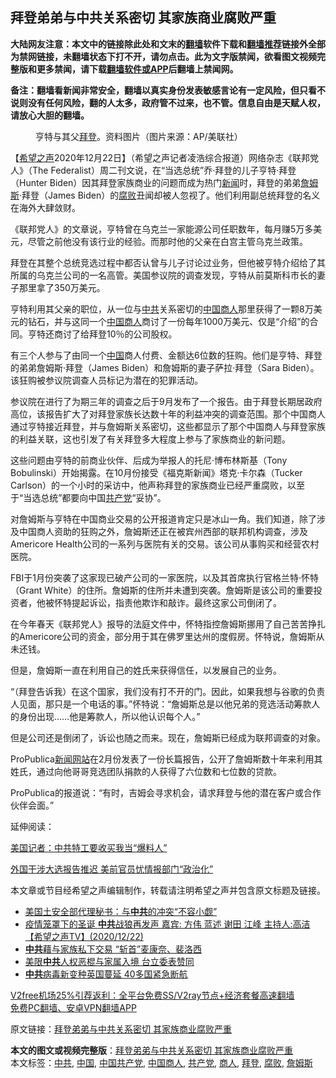  <h2>拜登弟弟与中共关系密切 其家族商业腐败严重</h2> <p class="notice"><b>大陆网友注意：本文中的链接除此处和文末的<a href="https://github.com/bannedbook/fanqiang" >翻墙</a>软件下载和<a href="https://github.com/killgcd/justmysocks/blob/master/README.md">翻墙推荐</a>链接外全部为禁网链接，未翻墙状态下打不开，请勿点击。此为文字版禁闻，欲看图文视频完整版和更多禁闻，请下载<a href="https://github.com/bannedbook/fanqiang">翻墙软件或APP</a>后翻墙上禁闻网。</p><p>备注：翻墙看新闻非常安全，翻墙以真实身份发表敏感言论有一定风险，但只看不说则没有任何风险，翻的人太多，政府管不过来，也不管。信息自由是天赋人权，请放心大胆的翻墙。</b></p>  <div class="entry"> <figure><figcaption>亨特与其父<a href="https://www.bannedbook.org/bnews/tag/%e6%8b%9c%e7%99%bb/" class="st_tag internal_tag" rel="tag" title="标签 拜登 下的日志">拜登</a>。资料图片（图片来源：AP/美联社）</figcaption></figure> <p>【<span class='wp_keywordlink_affiliate'><a href="https://www.soundofhope.org" title="希望之声" target="_blank">希望之声</a></span>2020年12月22日】（希望之声记者凌浩综合报道）网络杂志《联邦党人》（The Federalist）周二刊文说，在“当选总统”乔·拜登的儿子亨特·拜登（Hunter Biden）因其拜登家族商业的问题而成为热门<span class='wp_keywordlink_affiliate'><a href="https://www.bannedbook.org/" title="新闻">新闻</a></span>时，拜登的弟弟<a href="https://www.bannedbook.org/bnews/tag/%E8%A9%B9%E5%A7%86%E6%96%AF/" class="st_tag internal_tag" rel="tag" title="标签 詹姆斯 下的日志">詹姆斯</a>·拜登（James Biden）的<a href="https://www.bannedbook.org/bnews/tag/%e8%85%90%e8%b4%a5/" class="st_tag internal_tag" rel="tag" title="标签 腐败 下的日志">腐败</a>丑闻却被人忽视了。他们利用副总统拜登的名义在海外大肆敛财。</p> <p>《联邦党人》的文章说，亨特曾在乌克兰一家能源公司任职数年，每月赚5万多美元，尽管之前他没有该行业的经验。而那时他的父亲在白宫主管乌克兰政策。</p> <p>拜登在其整个总统竞选过程中都否认曾与儿子讨论过业务，但他被亨特介绍给了其所属的乌克兰公司的一名高管。美国参议院的调查发现，亨特从前莫斯科市长的妻子那里拿了350万美元。</p> <p>亨特利用其父亲的职位，从一位与<a href="https://www.bannedbook.org/bnews/tag/%e4%b8%ad%e5%85%b1/" class="st_tag internal_tag" rel="tag" title="标签 中共 下的日志">中共</a>关系密切的<span class='wp_keywordlink_affiliate'><a href="https://www.bannedbook.org/" title="中国" target="_blank">中国</a></span><a href="https://www.bannedbook.org/bnews/tag/%E5%95%86%E4%BA%BA/" class="st_tag internal_tag" rel="tag" title="标签 商人 下的日志">商人</a>那里获得了一颗8万美元的钻石，并与这同一个<a href="https://www.bannedbook.org/bnews/tag/%E4%B8%AD%E5%9B%BD%E5%95%86%E4%BA%BA/" class="st_tag internal_tag" rel="tag" title="标签 中国商人 下的日志">中国商人</a>商讨了一份每年1000万美元、仅是“介绍”的合同。亨特还商讨了给拜登10％的公司股权。</p> <p>有三个人参与了由同一个<a href="https://www.bannedbook.org/bnews/tag/%E4%B8%AD%E5%9B%BD/" class="st_tag internal_tag" rel="tag" title="标签 中国 下的日志">中国</a>商人付费、金额达6位数的狂购。他们是亨特、拜登的弟弟詹姆斯·拜登（James Biden）和詹姆斯的妻子萨拉·拜登（Sara Biden）。该狂购被参议院调查人员标记为潜在的犯罪活动。</p>  <p>参议院在进行了为期三年的调查之后于9月发布了一个报告。由于拜登长期居政府高位，该报告扩大了对拜登家族长达数十年的利益冲突的调查范围。那个中国商人通过亨特接近拜登，并与詹姆斯关系密切，这些都显示了那个中国商人与拜登家族的利益关联，这也引发了有关拜登多大程度上参与了家族商业的新问题。</p> <p>这些问题由亨特的前商业伙伴、后成为举报人的托尼·博布林斯基（Tony Bobulinski）开始揭露。在10月份接受《福克斯新闻》塔克·卡尔森（Tucker Carlson）的一个小时的采访中，他声称拜登的家族商业已经严重腐败，以至于“当选总统”都要向中国<a href="https://www.bannedbook.org/bnews/tag/%e5%85%b1%e4%ba%a7%e5%85%9a/" class="st_tag internal_tag" rel="tag" title="标签 共产党 下的日志">共产党</a>“妥协”。</p> <p>对詹姆斯与亨特在中国商业交易的公开报道肯定只是冰山一角。我们知道，除了涉及中国商人资助的狂购之外，詹姆斯还正在被宾州西部的联邦机构调查，涉及Americore Health公司的一系列与医院有关的交易。该公司从事购买和经营农村医院。</p> <p>FBI于1月份突袭了这家现已破产公司的一家医院，以及其首席执行官格兰特·怀特（Grant White）的住所。詹姆斯的住所并未遭到突袭。詹姆斯是该公司的重要投资者，他被怀特提起诉讼，指责他欺诈和敲诈。最终这家公司倒闭了。</p> <p>在今年春天《联邦党人》报导的法庭文件中，怀特指控詹姆斯挪用了自己苦苦挣扎的Americore公司的资金，部分用于其在佛罗里达州的度假房。怀特说，詹姆斯从未还钱。</p>  <p>但是，詹姆斯一直在利用自己的姓氏来获得信任，以发展自己的业务。</p> <p>“（拜登告诉我）在这个国家，我们没有打不开的门。因此，如果我想与谷歌的负责人见面，那只是一个电话的事。”怀特说：“詹姆斯总是以他兄弟的竞选活动筹款人的身份出现……他是筹款人，所以他认识每个人。”</p> <p>但是公司还是倒闭了，诉讼也随之而来。现在，詹姆斯已经成为联邦调查的对象。</p> <p>ProPublica<span class='wp_keywordlink_affiliate'><a href="https://www.bannedbook.org/" title="新闻网站">新闻网站</a></span>在2月份发表了一份长篇报告，公开了詹姆斯数十年来利用其姓氏，通过向他哥哥竞选团队捐款的人获得了六位数和七位数的贷款。</p> <p>ProPublica的报道说：“有时，吉姆会寻求机会，请求拜登与他的潜在客户或合作伙伴会面。”</p>  <p>延伸阅读：</p> <p><a href="https://www.soundofhope.org/post/456304">美国记者：中共特工要收买我当“爆料人”</a></p> <p><a data-ctorig="https://www.soundofhope.org/post/455968" data-cturl="https://www.google.com/url?client=internal-element-cse&amp;cx=007749283119516952101:0iwnfnkwnek&amp;q=https://www.soundofhope.org/post/455968&amp;sa=U&amp;ved=2ahUKEwiikdn78-LtAhW2HTQIHZ9vBhI4ChAWMAJ6BAgHEAI&amp;usg=AOvVaw2Qyz12omfotg3zNzvMyQC_" href="https://www.google.com/url?client=internal-element-cse&amp;cx=007749283119516952101:0iwnfnkwnek&amp;q=https://www.soundofhope.org/post/455968&amp;sa=U&amp;ved=2ahUKEwiikdn78-LtAhW2HTQIHZ9vBhI4ChAWMAJ6BAgHEAI&amp;usg=AOvVaw2Qyz12omfotg3zNzvMyQC_" target="_blank">外国干涉大选报告推迟 美前官员忧情报部门“政治化”</a></p> <p>本文章或节目经希望之声编辑制作，转载请注明希望之声并包含原文标题及链接。</p> <ul class='op-related-articles' title='相关阅读'> <li><a href='https://www.bannedbook.org/bnews/comments/20201223/1453248.html' target='_blank'>美国土安全部代理秘书：与<b>中共</b>的冲突“不容小觑”</a></li> <li><a href='https://www.bannedbook.org/bnews/cbnews/20201223/1453227.html' target='_blank'>疫情笼罩下的圣诞   <b>中共</b>战狼再发声 嘉宾: 方伟 蓝述 谢田 江峰 主持人:高洁【希望之声TV】(2020/12/22)</a></li> <li><a href='https://www.bannedbook.org/bnews/taiwannews/20201223/1453219.html' target='_blank'><b>中共</b>藉与家族私下交易 “斩首”麦康奈、裴洛西</a></li> <li><a href='https://www.bannedbook.org/bnews/taiwannews/20201223/1453207.html' target='_blank'>美限<b>中共</b>人权恶棍与家属入境 台立委表赞同</a></li> <li><a href='https://www.bannedbook.org/bnews/taiwannews/20201223/1453206.html' target='_blank'><b>中共</b>病毒新变种英国蔓延 40多国紧急断航</a></li> </ul> <p class="texttj"> <a href="https://github.com/bannedbook/fanqiang/wiki/V2ray%E6%9C%BA%E5%9C%BA" target="_blank">V2free机场25%引荐返利：全平台免费SS/V2ray节点+经济套餐高速翻墙</a><br/> <a href="https://github.com/bannedbook/fanqiang/wiki/%E7%A6%81%E9%97%BB%E7%BD%91%E5%AE%89%E5%8D%93%E7%BF%BB%E5%A2%99%E6%96%B0%E9%97%BBAPP" target="_blank">免费PC翻墙、安卓VPN翻墙APP</a></p><p>原文链接：<a class="src_link"  href="https://www.soundofhope.org/post/456352" target="_blank">拜登弟弟与中共关系密切 其家族商业腐败严重</a></p> <a name='sharetosocial'></a>       <div><b>本文的图文或视频完整版</b>：<a href='https://www.bannedbook.org/bnews/comments/20201223/1453249.html'>拜登弟弟与中共关系密切 其家族商业腐败严重</a></div>  </div><!--END ENTRY--> <div class="postfooter"> <div>本文标签：<a href="https://www.bannedbook.org/bnews/tag/%e4%b8%ad%e5%85%b1/" rel="tag">中共</a>, <a href="https://www.bannedbook.org/bnews/tag/%E4%B8%AD%E5%9B%BD/" rel="tag">中国</a>, <a href="https://www.bannedbook.org/bnews/tag/%e4%b8%ad%e5%9b%bd%e5%85%b1%e4%ba%a7%e5%85%9a/" rel="tag">中国共产党</a>, <a href="https://www.bannedbook.org/bnews/tag/%E4%B8%AD%E5%9B%BD%E5%95%86%E4%BA%BA/" rel="tag">中国商人</a>, <a href="https://www.bannedbook.org/bnews/tag/%e5%85%b1%e4%ba%a7%e5%85%9a/" rel="tag">共产党</a>, <a href="https://www.bannedbook.org/bnews/tag/%E5%95%86%E4%BA%BA/" rel="tag">商人</a>, <a href="https://www.bannedbook.org/bnews/tag/%e6%8b%9c%e7%99%bb/" rel="tag">拜登</a>, <a href="https://www.bannedbook.org/bnews/tag/%e8%85%90%e8%b4%a5/" rel="tag">腐败</a>, <a href="https://www.bannedbook.org/bnews/tag/%E8%A9%B9%E5%A7%86%E6%96%AF/" rel="tag">詹姆斯</a></div>  </div><!--END POSTFOOTER--> 